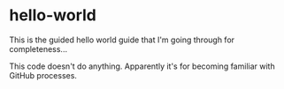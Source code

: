 # hello-world
This is the guided hello world guide that I'm going through for completeness...

This code doesn't do anything. Apparently it's for becoming familiar with GitHub processes.
